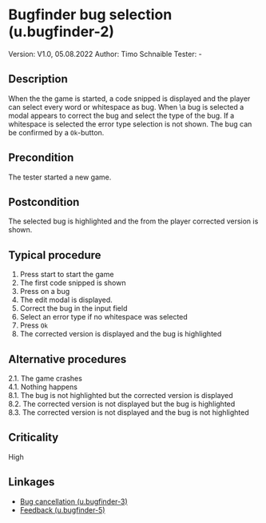 # Bugfinder bug selection (u.bugfinder-2)


Version: V1.0, 05.08.2022
Author: Timo Schnaible
Tester: -

## Description

When the the game is started, a code snipped is displayed and the player can select every word or whitespace as bug. When \a bug is selected a modal appears to correct the bug and select the type of the bug. If a whitespace is selected the error type selection is not shown. The bug can be confirmed by a `Ok`-button.

## Precondition

The tester started a new game.

## Postcondition

The selected bug is highlighted and the from the player corrected version is shown.

## Typical procedure

1. Press start to start the game
2. The first code snipped is shown
3. Press on a bug
4. The edit modal is displayed.
5. Correct the bug in the input field
6. Select an error type if no whitespace was selected
7. Press `Ok`
8. The corrected version is displayed and the bug is highlighted

## Alternative procedures

2.1. The game crashes \
4.1. Nothing happens \
8.1. The bug is not highlighted but the corrected version is displayed \
8.2. The corrected version is not displayed but the bug is highlighted \
8.3. The corrected version is not displayed and the bug is not highlighted 

## Criticality

High

## Linkages

- [Bug cancellation (u.bugfinder-3)](u-bugfinder-3-bug-cancellation.md)
- [Feedback (u.bugfinder-5)](u-bugfinder-4-feedback.md)

